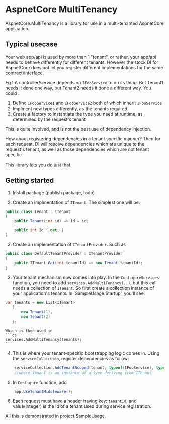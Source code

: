 # AspnetCore MultiTenancy

AspnetCore.MultiTenancy is a library for use in a multi-tenanted AspnetCore application.

## Typical usecase

Your web app/api is used by more than 1 "tenant", or rather, your app/api needs to behave differently for different tenants.  However the stock DI for AspnetCore does not let you register different implementations for the same contract/interface.


Eg.1
A controller/service depends on `IFooService` to do its thing. But Tenant1 needs it done one way, but Tenant2 needs it done a different way. You could :
1. Define `IFooService1` and `IFooService2` both of which inherit `IFooService`
2. Implment new types differently, as the tenants required
3. Create a factory to instantiate the type you need at runtime, as determined by the request's tenant

This is quite involved, and is not the best use of dependency injection.

How about registering dependencies in a tenant specific manner? Then for each request, DI will resolve dependencies which are unique to the request's tenant, as well as those dependencies which are not tenant specific.

This library lets you do just that.


## Getting started

1. Install package (publish package, todo)

2. Create an implmentation of  `ITenant`.
The simplest one will be:

```cs
public class Tenant : ITenant 
{
	public Tenant(int id) => Id = id;

	public int Id { get; }
}
```

3. Create an implementation of `ITenantProvider`.
Such as

```cs
public class DefaultTenantProvider : ITenantProvider
{
	public ITenant Get(int tenantId) => new Tenant(tenantId);
}
```
3. Your tenant mechanism now comes into play. In the `ConfigureServices` function, you need to add `services.AddMultiTenancy(..)`,
   but this call needs a collection of `ITenant`. So first create a collection instance of your application's tenants.
   In `SampleUsage.Startup', you'll see:
 
 ```cs
 var tenants = new List<ITenant>
	{
		new Tenant(1),
		new Tenant(2)
	};
```
	Which is then used in 
	```cs
	services.AddMultiTenancy(tenants);
	```
4. This is where your tenant-specific bootstrapping logic comes in. Using the `serviceCollection`, register dependencies as follow:
```cs
	serviceCollection.AddTenantScoped(tenant, typeof(IFooService), typeof(DefaultFooService), ServiceLifetime.Scoped);
	//where tenant is an instance of a type deriving from ITenant
```
5. In `Configure` function, add 
```cs
	app.UseTenantMiddleware();
```
6. Each request must have a header having key: `tenantId`, and value(integer) is the Id of a tenant used during service registration.

All this is demonstrated in project SampleUsage.